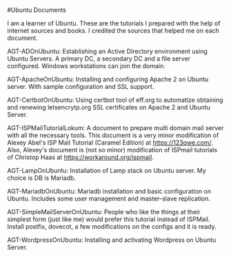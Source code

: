 #Ubuntu Documents

I am a learner of Ubuntu. These are the tutorials I prepared with the help of internet sources and books. I credited the sources that helped me on each document.

AGT-ADOnUbuntu: Establishing an Active Directory environment using Ubuntu Servers. A primary DC, a secondary DC and a file server configured. Windows workstations can join the domain.

AGT-ApacheOnUbuntu: Installing and configuring Apache 2 on Ubuntu server. With sample configuration and SSL support.

AGT-CertbotOnUbuntu: Using certbot tool of eff.org to automatize obtaining and renewing letsencrytp.org SSL certificates on Apache 2 and Ubuntu Server.

AGT-ISPMailTutorialLokum: A document to prepare multi domain mail server with all the necessary tools. This document is a very minor modification of Alexey Abel's ISP Mail Tutorial (Caramel Edition) at https://123qwe.com/. Also, Alexey's document is (not so minor) modification of ISPmail tutorials of Christop Haas at https://workaround.org/ispmail.

AGT-LampOnUbuntu: Installation of Lamp stack on Ubuntu server. My choice is DB is Mariadb.

AGT-MariadbOnUbuntu: Mariadb installation and basic configuration on Ubuntu. Includes some user management and master-slave replication.

AGT-SimpleMailServerOnUbuntu: People who like the things at their simplest form (just like me) would prefer this tutorial instead of ISPMail. Install postfix, dovecot, a few modifications on the configs and it is ready.

AGT-WordpressOnUbuntu: Installing and activating Wordpress on Ubuntu Server.

